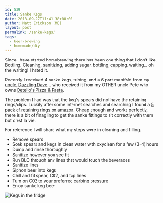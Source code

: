 ```yaml
---
id: 539
title: Sanke Kegs
date: 2013-09-27T11:41:38+00:00
author: Matt Erickson (ME)
layout: post
permalink: /sanke-kegs/
tags:
  - beer-brewing
  - homemade/diy
---
```

Since I have started homebrewing there has been one thing that I don't like. Bottling. Cleaning, sanitizing, adding sugar, bottling, capping, waiting... oh the waiting! I hated it.  


  
Recently I received 4 sanke kegs, tubing, and a 6 port manifold from my <a href="http://dazzlingdave.com" title="Dazzling Dave" target="_blank" rel="external">uncle, Dazzling Dave</a>... who received it from my OTHER uncle Pete who owns <a href="http://detellospizza.us/" title="Detellos" target="_blank" rel="external">Detello's Pizza & Pasta</a>.  


  
The problem I had was that the keg's spears did not have the retaining rings/clips. Luckily after some internet searches and searching I found a <a href="http://www.amazon.com/gp/product/B0062O3W76/ref=oh_details_o04_s00_i00?ie=UTF8&#038;psc=1" title="Amazon Retaining Rings" target="_blank" rel="external">5 pack of retaining rings on amazon</a>. Cheap enough and works perfectly, there is a bit of finagling to get the sanke fittings to sit correctly with them but c'est la vie.  


  
For reference I will share what my steps were in cleaning and filling.
  


  * Remove spears
  * Soak spears and kegs in clean water with oxyclean for a few (3-4) hours
  * Dump and rinse thoroughly
  * Sanitize however you see fit
  * Run BLC through any lines that would touch the beverages
  * Sanitize lines
  * Siphon beer into kegs
  * Chill and fit spear, C02, and tap lines
  * Turn on C02 to your preferred carbing pressure
  * Enjoy sanke keg beer

<img src="http://i1.wp.com/lh5.googleusercontent.com/-KqU3eOPuve4/Uj4DKbE0j4I/AAAAAAAAElo/2L2v0HdLcOI/w489-h865-no/IMAG0012.jpg?w=750&#038;ssl=1" alt="Kegs in the fridge" rel="external" data-recalc-dims="1" />